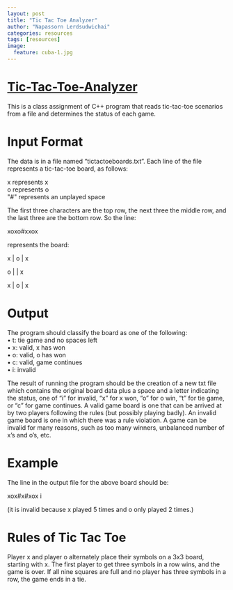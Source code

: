```yaml
---
layout: post
title: "Tic Tac Toe Analyzer"
author: "Napassorn Lerdsudwichai"
categories: resources
tags: [resources]
image:
  feature: cuba-1.jpg
---
```


# [Tic-Tac-Toe-Analyzer](https://github.com/napassornl/Tic-Tac-Toe-Analyzer) 
This is a class assignment of C++ program that reads tic-tac-toe scenarios from a file and determines the status of each game.

# Input Format
The data is in a file named “tictactoeboards.txt”. Each line of the file represents a tic-tac-toe board, as follows: 

x represents x  
o represents o  
"#" represents an unplayed space  

The first three characters are the top row, the next three the middle row, and the last three are the bottom row. 
So the line:  

xoxo#xxox    

represents the board:  

  x | o | x  
  
  o |   | x   
  
  x | o | x  

# Output
The program should classify the board as one of the following:  
• t: tie game and no spaces left  
• x: valid, x has won  
• o: valid, o has won  
• c: valid, game continues  
• i: invalid  

The result of running the program should be the creation of a new txt file which contains the original board data plus a space and a letter indicating the status, one of “i” for invalid, “x” for x won, “o” for o win, “t” for tie game, or “c” for game continues.
A valid game board is one that can be arrived at by two players following the rules (but possibly playing badly).
An invalid game board is one in which there was a rule violation. A game can be invalid for many reasons, such as too many winners, unbalanced number of x’s and o’s, etc.

# Example
The line in the output file for the above board should be:  

xox#x#xox i  

(it is invalid because x played 5 times and o only played 2 times.)  

# Rules of Tic Tac Toe
Player x and player o alternately place their symbols on a 3x3 board, starting with x. The first player to get three symbols in a row wins, and the game is over. If all nine squares are full and no player has three symbols in a row, the game ends in a tie.
